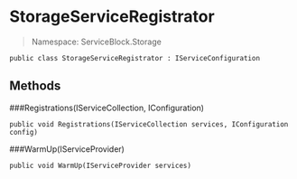 StorageServiceRegistrator
======
> Namespace: ServiceBlock.Storage



```
public class StorageServiceRegistrator : IServiceConfiguration
```

## Methods

###Registrations(IServiceCollection, IConfiguration)



```
public void Registrations(IServiceCollection services, IConfiguration config)
```





###WarmUp(IServiceProvider)



```
public void WarmUp(IServiceProvider services)
```





